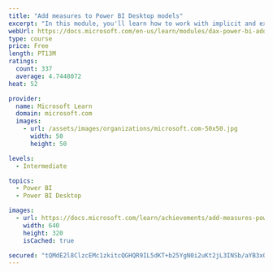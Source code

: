 ```yaml
---
title: "Add measures to Power BI Desktop models"
excerpt: "In this module, you'll learn how to work with implicit and explicit measures. You'll start by creating simple measures, which summarize a single column or table. Then, you'll create more detailed measures based on other measures in the model. Additionally, you'll learn about the similarities of, and differences between, a calculated column and a measure."
webUrl: https://docs.microsoft.com/en-us/learn/modules/dax-power-bi-add-measures/
type: course
price: Free
length: PT13M
ratings:
  count: 337
  average: 4.7448072
heat: 52

provider:
  name: Microsoft Learn
  domain: microsoft.com
  images:
    - url: /assets/images/organizations/microsoft.com-50x50.jpg
      width: 50
      height: 50

levels:
  - Intermediate

topics:
  - Power BI
  - Power BI Desktop

images:
  - url: https://docs.microsoft.com/learn/achievements/add-measures-power-bi-desktop-social.png
    width: 640
    height: 320
    isCached: true

secured: "tQMdE2l8ClzcEMc1zkitcQGHQR9IL5dKT+b25YgN0i2uKt2jL3INSb/aYB3xOkG+9w5+sEkN4ziW872Gk+5HF/WMU/7BuIpx+py0MsHDEf1e/clMFY7JhNiKW4T30lrTAvNLx+8KEhKCTfgtUqD3rOeUkwURsbnamNw9EhpqF11Gq5EK4mNxBLqFnZYURr6Cvl7NWU0uOuPESstvJHwXNRWMf0dCStnlExyqRTaVz1WwCaxBEQdgfayp41dbBScI8GkKi/PFc0iMwwgX3wxy4cseaWzY4yI+FdhmPPDNgaLNQ2so98AgnL2fat+ay5nSbN1d0F/2JBsfL03JxbQl/G5hDuvyz5SYrGHXLBkV0aRg3tBu2BXTyUu0WdV62HqmABs7WhRkXYKuemC/IV0UPRwPttfx5OWVbQ6uvLM8cN8=;/yIO+EVnYnRKOmkgq12A7w=="
---
```


